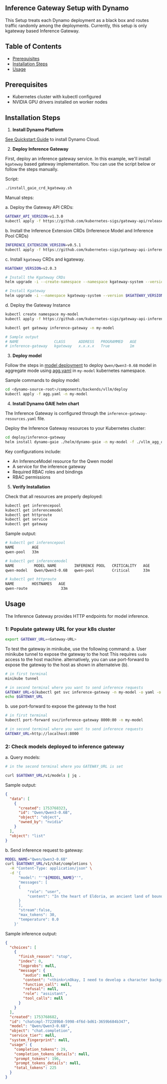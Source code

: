 ## Inference Gateway Setup with Dynamo

This Setup treats each Dynamo deployment as a black box and routes traffic randomly among the deployments.
Currently, this setup is only kgateway based Inference Gateway.

## Table of Contents

- [Prerequisites](#prerequisites)
- [Installation Steps](#installation-steps)
- [Usage](#usage)

## Prerequisites

- Kubernetes cluster with kubectl configured
- NVIDIA GPU drivers installed on worker nodes

## Installation Steps

1. **Install Dynamo Platform**

[See Quickstart Guide](../../docs/guides/dynamo_deploy/quickstart.md) to install Dynamo Cloud.

2. **Deploy Inference Gateway**

First, deploy an inference gateway service. In this example, we'll install `kgateway` based gateway implementation.
You can use the script below or follow the steps manually.

Script:
```bash
./install_gaie_crd_kgateway.sh
```

Manual steps:

a. Deploy the Gateway API CRDs:
```bash
GATEWAY_API_VERSION=v1.3.0
kubectl apply -f https://github.com/kubernetes-sigs/gateway-api/releases/download/$GATEWAY_API_VERSION/standard-install.yaml
```

b. Install the Inference Extension CRDs (Inferenece Model and Inference Pool CRDs)
```bash
INFERENCE_EXTENSION_VERSION=v0.5.1
kubectl apply -f https://github.com/kubernetes-sigs/gateway-api-inference-extension/releases/download/$INFERENCE_EXTENSION_VERSION/manifests.yaml -n  my-model
```

c. Install `kgateway` CRDs and kgateway.
```bash
KGATEWAY_VERSION=v2.0.3

# Install the Kgateway CRDs
helm upgrade -i --create-namespace --namespace kgateway-system --version $KGATEWAY_VERSION kgateway-crds oci://cr.kgateway.dev/kgateway-dev/charts/kgateway-crds

# Install Kgateway
helm upgrade -i --namespace kgateway-system --version $KGATEWAY_VERSION kgateway oci://cr.kgateway.dev/kgateway-dev/charts/kgateway --set inferenceExtension.enabled=true
```

d. Deploy the Gateway Instance
```bash
kubectl create namespace my-model
kubectl apply -f https://github.com/kubernetes-sigs/gateway-api-inference-extension/raw/main/config/manifests/gateway/kgateway/gateway.yaml -n  my-model
```

```bash
kubectl get gateway inference-gateway -n my-model

# Sample output
# NAME                CLASS      ADDRESS   PROGRAMMED   AGE
# inference-gateway   kgateway   x.x.x.x   True         1m
```

3. **Deploy model**

Follow the steps in [model deployment](../../components/backends/vllm/deploy/README.md) to deploy `Qwen/Qwen3-0.6B` model in aggregate mode using [agg.yaml](../../components/backends/vllm/deploy/agg.yaml) in `my-model` kubernetes namespace.

Sample commands to deploy model:
```bash
cd <dynamo-source-root>/components/backends/vllm/deploy
kubectl apply -f agg.yaml -n my-model
```

4. **Install Dynamo GAIE helm chart**

The Inference Gateway is configured through the `inference-gateway-resources.yaml` file.

Deploy the Inference Gateway resources to your Kubernetes cluster:

```bash
cd deploy/inference-gateway
helm install dynamo-gaie ./helm/dynamo-gaie -n my-model -f ./vllm_agg_qwen.yaml
```

Key configurations include:
- An InferenceModel resource for the Qwen model
- A service for the inference gateway
- Required RBAC roles and bindings
- RBAC permissions

5. **Verify Installation**

Check that all resources are properly deployed:

```bash
kubectl get inferencepool
kubectl get inferencemodel
kubectl get httproute
kubectl get service
kubectl get gateway
```

Sample output:

```bash
# kubectl get inferencepool
NAME        AGE
qwen-pool   33m

# kubectl get inferencemodel
NAME         MODEL NAME        INFERENCE POOL   CRITICALITY   AGE
qwen-model   Qwen/Qwen3-0.6B   qwen-pool        Critical      33m

# kubectl get httproute
NAME        HOSTNAMES   AGE
qwen-route               33m
```

## Usage

The Inference Gateway provides HTTP endpoints for model inference.

### 1: Populate gateway URL for your k8s cluster
```bash
export GATEWAY_URL=<Gateway-URL>
```

To test the gateway in minikube, use the following command:
a. User minikube tunnel to expose the gateway to the host
   This requires `sudo` access to the host machine. alternatively, you can use port-forward to expose the gateway to the host as shown in alternateive (b).
```bash
# in first terminal
minikube tunnel

# in second terminal where you want to send inference requests
GATEWAY_URL=$(kubectl get svc inference-gateway -n my-model -o yaml -o jsonpath='{.spec.clusterIP}')
echo $GATEWAY_URL
```

b. use port-forward to expose the gateway to the host
```bash
# in first terminal
kubectl port-forward svc/inference-gateway 8000:80 -n my-model

# in second terminal where you want to send inference requests
GATEWAY_URL=http://localhost:8000
```

### 2: Check models deployed to inference gateway


a. Query models:
```bash
# in the second terminal where you GATEWAY_URL is set

curl $GATEWAY_URL/v1/models | jq .
```
Sample output:
```json
{
  "data": [
    {
      "created": 1753768323,
      "id": "Qwen/Qwen3-0.6B",
      "object": "object",
      "owned_by": "nvidia"
    }
  ],
  "object": "list"
}
```

b. Send inference request to gateway:

```bash
MODEL_NAME="Qwen/Qwen3-0.6B"
curl $GATEWAY_URL/v1/chat/completions \
  -H "Content-Type: application/json" \
  -d '{
      "model": "'"${MODEL_NAME}"'",
      "messages": [
      {
          "role": "user",
          "content": "In the heart of Eldoria, an ancient land of boundless magic and mysterious creatures, lies the long-forgotten city of Aeloria. Once a beacon of knowledge and power, Aeloria was buried beneath the shifting sands of time, lost to the world for centuries. You are an intrepid explorer, known for your unparalleled curiosity and courage, who has stumbled upon an ancient map hinting at ests that Aeloria holds a secret so profound that it has the potential to reshape the very fabric of reality. Your journey will take you through treacherous deserts, enchanted forests, and across perilous mountain ranges. Your Task: Character Background: Develop a detailed background for your character. Describe their motivations for seeking out Aeloria, their skills and weaknesses, and any personal connections to the ancient city or its legends. Are they driven by a quest for knowledge, a search for lost familt clue is hidden."
      }
      ],
      "stream":false,
      "max_tokens": 30,
      "temperature": 0.0
    }'
```

Sample inference output:

```json
{
  "choices": [
    {
      "finish_reason": "stop",
      "index": 0,
      "logprobs": null,
      "message": {
        "audio": null,
        "content": "<think>\nOkay, I need to develop a character background for the user's query. Let me start by understanding the requirements. The character is an",
        "function_call": null,
        "refusal": null,
        "role": "assistant",
        "tool_calls": null
      }
    }
  ],
  "created": 1753768682,
  "id": "chatcmpl-772289b8-5998-4f6d-bd61-3659b684b347",
  "model": "Qwen/Qwen3-0.6B",
  "object": "chat.completion",
  "service_tier": null,
  "system_fingerprint": null,
  "usage": {
    "completion_tokens": 29,
    "completion_tokens_details": null,
    "prompt_tokens": 196,
    "prompt_tokens_details": null,
    "total_tokens": 225
  }
}
```
